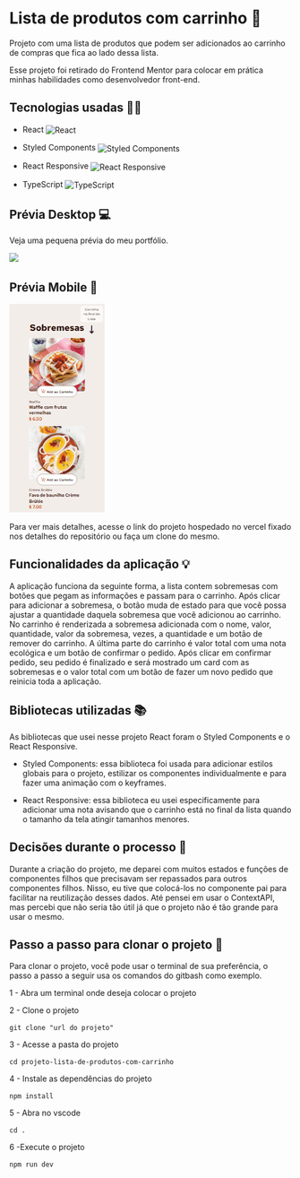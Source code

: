 # Lista de produtos com carrinho 🛒

Projeto com uma lista de produtos que podem ser adicionados ao carrinho de compras que fica ao lado dessa lista. 

Esse projeto foi retirado do Frontend Mentor para colocar em prática minhas habilidades como desenvolvedor front-end.

## Tecnologias usadas 👨‍💻

- React <img align="center" alt="React" height="30" width="40" src="https://www.svgrepo.com/show/452092/react.svg">

- Styled Components <img align="center" alt="Styled Components" height="30" width="40" src="https://avatars.githubusercontent.com/u/20658825?s=200&v=4">

- React Responsive <img align="center" alt="React Responsive" height="30" width="40" src="https://www.tutorialspoint.com/css/images/responsive.jpg">

- TypeScript <img align="center" alt="TypeScript" height="30" width="40" src="https://cdn.worldvectorlogo.com/logos/typescript.svg">

## Prévia Desktop 💻

Veja uma pequena prévia do meu portfólio.

<img height="300" src="src/assets/previa-desktop.gif">

## Prévia Mobile 📱

<img src="src/assets/previa-mobile.gif">

Para ver mais detalhes, acesse o link do projeto hospedado no vercel fixado nos detalhes do repositório ou faça um clone do mesmo.

## Funcionalidades da aplicação 💡

A aplicação funciona da seguinte forma, a lista contem sobremesas com botões que pegam as informações e passam para o carrinho. Após clicar para adicionar a sobremesa, o botão muda de estado para que você possa ajustar a quantidade daquela sobremesa que você adicionou ao carrinho. No carrinho é renderizada a sobremesa adicionada com o nome, valor, quantidade, valor da sobremesa, vezes, a quantidade e um botão de remover do carrinho. A última parte do carrinho é valor total com uma nota ecológica e um botão de confirmar o pedido. Após clicar em confirmar pedido, seu pedido é finalizado e será mostrado um card com as sobremesas e o valor total com um botão de fazer um novo pedido que reinicia toda a aplicação.

## Bibliotecas utilizadas 📚

As bibliotecas que usei nesse projeto React foram o Styled Components e o React Responsive.

- Styled Components: essa biblioteca foi usada para adicionar estilos globais para o projeto, estilizar os componentes individualmente e para fazer uma animação com o keyframes.

- React Responsive: essa biblioteca eu usei especificamente para adicionar uma nota avisando que o carrinho está no final da lista quando o tamanho da tela atingir tamanhos menores.

## Decisões durante o processo 🤔

Durante a criação do projeto, me deparei com muitos estados e funções de componentes filhos que precisavam ser repassados para outros componentes filhos. Nisso, eu tive que colocá-los no componente pai para facilitar na reutilização desses dados. Até pensei em usar o ContextAPI, mas percebi que não seria tão útil já que o projeto não é tão grande para usar o mesmo.

## Passo a passo para clonar o projeto 📝

Para clonar o projeto, você pode usar o terminal de sua preferência, o passo a passo a seguir usa os comandos do gitbash como exemplo.

1 - Abra um terminal onde deseja colocar o projeto

2 - Clone o projeto
```
git clone "url do projeto"
```
3 - Acesse a pasta do projeto
```
cd projeto-lista-de-produtos-com-carrinho
```
4 - Instale as dependências do projeto
```
npm install
```
5 - Abra no vscode
```
cd .
```
6 -Execute o projeto
```
npm run dev
